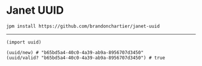 # Janet UUID

`jpm install https://github.com/brandonchartier/janet-uuid`

---

```
(import uuid)

(uuid/new) # "b65bd5a4-40c0-4a39-ab9a-8956707d3450"
(uuid/valid? "b65bd5a4-40c0-4a39-ab9a-8956707d3450") # true
```
